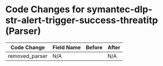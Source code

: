 # Code Changes for symantec-dlp-str-alert-trigger-success-threatitp (Parser)

| Code Change | Field Name | Before | After |
|-------------|------------|--------|-------|
| removed_parser | N/A |  | N/A |